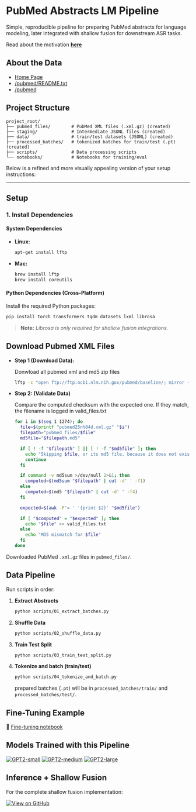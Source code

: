 # PubMed Abstracts LM Pipeline

Simple, reproducible pipeline for preparing PubMed abstracts for language modeling, later integrated with shallow fusion for downstream ASR tasks.  

Read about the motivation [**here**](https://donkeyanaphora.github.io/articles/article1/index.html)


## About the Data
- [Home Page](https://pubmed.ncbi.nlm.nih.gov)
- [/pubmed/README.txt](https://ftp.ncbi.nlm.nih.gov/pubmed/README.txt)
- [/pubmed](https://ftp.ncbi.nlm.nih.gov/pubmed/)

## Project Structure

```
project_root/
├── pubmed_files/        # PubMed XML files (.xml.gz) (created)
├── staging/             # Intermediate JSONL files (created)
├── data/                # train/test datasets (JSONL) (created)
├── processed_batches/   # tokenized batches for train/test (.pt) (created)
├── scripts/             # Data processing scripts
└── notebooks/           # Notebooks for training/eval
```
Below is a refined and more visually appealing version of your setup instructions:

---

## Setup

### 1. Install Dependencies

#### System Dependencies

- **Linux:**
  ```bash
  apt-get install lftp
  ```

- **Mac:**
  ```bash
  brew install lftp
  brew install coreutils
  ```

#### Python Dependencies (Cross-Platform)

Install the required Python packages:
```bash
pip install torch transformers tqdm datasets lxml librosa
```

> **Note:** *Librosa is only required for shallow fusion integrations.*


## Download Pubmed XML Files

- **Step 1 (Download Data):** 

  Donwload all pubmed xml and md5 zip files
  ```zsh
  lftp -c "open ftp://ftp.ncbi.nlm.nih.gov/pubmed/baseline/; mirror --parallel=10 . pubmed_files"
  ```

- **Step 2: (Validate Data)** 

  Compare the computed checksum with the expected one. If they match, the filename is logged in valid_files.txt
  ```zsh
  for i in $(seq 1 1274); do
    file=$(printf "pubmed25n%04d.xml.gz" "$i")
    filepath="pubmed_files/$file"
    md5file="$filepath.md5"

    if [ ! -f "$filepath" ] || [ ! -f "$md5file" ]; then
      echo "Skipping $file, or its md5 file, because it does not exist"
      continue
    fi

    if command -v md5sum >/dev/null 2>&1; then
      computed=$(md5sum "$filepath" | cut -d' ' -f1)
    else
      computed=$(md5 "$filepath" | cut -d' ' -f4)
    fi

    expected=$(awk -F'= ' '{print $2}' "$md5file")

    if [ "$computed" = "$expected" ]; then
      echo "$file" >> valid_files.txt
    else
      echo "MD5 mismatch for $file"
    fi
  done
  ```
Downloaded PubMed `.xml.gz` files in `pubmed_files/`.
## Data Pipeline

Run scripts in order:

1. **Extract Abstracts**

    ```bash
    python scripts/01_extract_batches.py
    ```

2. **Shuffle Data**

    ```bash
    python scripts/02_shuffle_data.py
    ```

3. **Train Test Split**

    ```bash
    python scripts/03_train_test_split.py
    ```

4. **Tokenize and batch (train/test)**

    ```bash
    python scripts/04_tokenize_and_batch.py
    ```

    prepared batches (`.pt`) will be in `processed_batches/train/` and `processed_batches/test/`.

## Fine-Tuning Example

📓 [Fine-tuning notebook](notebooks/train_model.ipynb)

## Models Trained with this Pipeline

[![GPT2-small](https://img.shields.io/badge/🤗-GPT2--small-orange)](https://huggingface.co/cwestnedge/gpt2-small-pubmed) [![GPT2-medium](https://img.shields.io/badge/🤗-GPT2--medium-orange)](https://huggingface.co/cwestnedge/gpt2-medium-pubmed) [![GPT2-large](https://img.shields.io/badge/🤗-GPT2--large-orange)](https://huggingface.co/cwestnedge/gpt2-large-pubmed)

## Inference + Shallow Fusion
For the complete shallow fusion implementation:

[![View on GitHub](https://img.shields.io/badge/View%20on-GitHub-181717?logo=github)](https://github.com/donkeyanaphora/SHALLOW_FUSION)